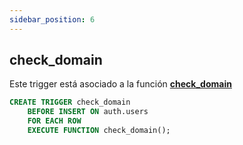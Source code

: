 ```yaml
---
sidebar_position: 6
---
```


## check_domain

Este trigger está asociado a la función **[check_domain](Funciones/#check_domain)**

```sql title="check_domain.sql"
CREATE TRIGGER check_domain
    BEFORE INSERT ON auth.users
    FOR EACH ROW
    EXECUTE FUNCTION check_domain();
```